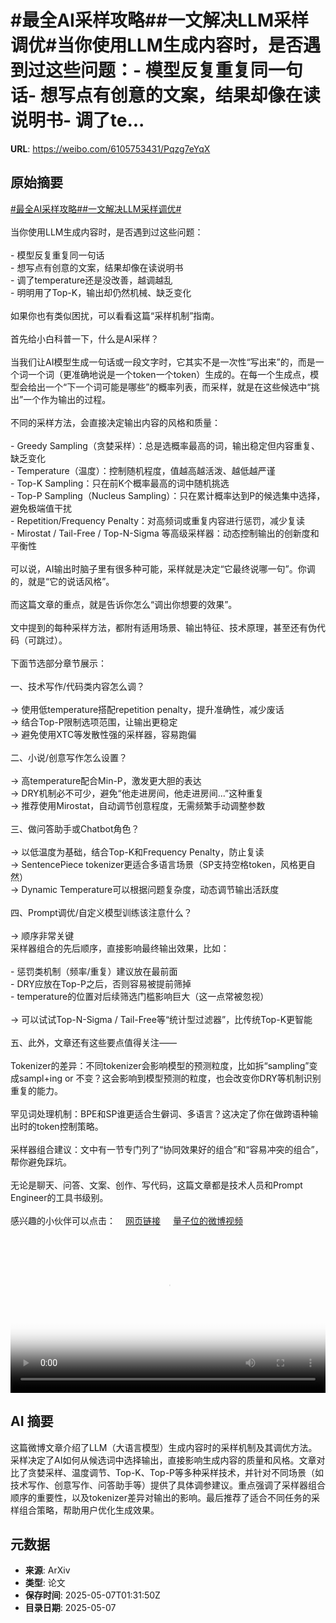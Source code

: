 # #最全AI采样攻略##一文解决LLM采样调优#当你使用LLM生成内容时，是否遇到过这些问题：- 模型反复重复同一句话- 想写点有创意的文案，结果却像在读说明书- 调了te...

**URL**: https://weibo.com/6105753431/Pqzg7eYqX

## 原始摘要

<a href="https://m.weibo.cn/search?containerid=231522type%3D1%26t%3D10%26q%3D%23%E6%9C%80%E5%85%A8AI%E9%87%87%E6%A0%B7%E6%94%BB%E7%95%A5%23&amp;extparam=%23%E6%9C%80%E5%85%A8AI%E9%87%87%E6%A0%B7%E6%94%BB%E7%95%A5%23" data-hide=""><span class="surl-text">#最全AI采样攻略#</span></a><a href="https://m.weibo.cn/search?containerid=231522type%3D1%26t%3D10%26q%3D%23%E4%B8%80%E6%96%87%E8%A7%A3%E5%86%B3LLM%E9%87%87%E6%A0%B7%E8%B0%83%E4%BC%98%23&amp;extparam=%23%E4%B8%80%E6%96%87%E8%A7%A3%E5%86%B3LLM%E9%87%87%E6%A0%B7%E8%B0%83%E4%BC%98%23" data-hide=""><span class="surl-text">#一文解决LLM采样调优#</span></a><br><br>当你使用LLM生成内容时，是否遇到过这些问题：<br><br>- 模型反复重复同一句话<br>- 想写点有创意的文案，结果却像在读说明书<br>- 调了temperature还是没改善，越调越乱<br>- 明明用了Top-K，输出却仍然机械、缺乏变化<br><br>如果你也有类似困扰，可以看看这篇“采样机制”指南。<br><br>首先给小白科普一下，什么是AI采样？<br><br>当我们让AI模型生成一句话或一段文字时，它其实不是一次性“写出来”的，而是一个词一个词（更准确地说是一个token一个token）生成的。在每一个生成点，模型会给出一个“下一个词可能是哪些”的概率列表，而采样，就是在这些候选中“挑出”一个作为输出的过程。<br><br>不同的采样方法，会直接决定输出内容的风格和质量：<br><br>- Greedy Sampling（贪婪采样）：总是选概率最高的词，输出稳定但内容重复、缺乏变化<br>- Temperature（温度）：控制随机程度，值越高越活泼、越低越严谨<br>- Top-K Sampling：只在前K个概率最高的词中随机挑选<br>- Top-P Sampling（Nucleus Sampling）：只在累计概率达到P的候选集中选择，避免极端值干扰<br>- Repetition/Frequency Penalty：对高频词或重复内容进行惩罚，减少复读<br>- Mirostat / Tail-Free / Top-N-Sigma 等高级采样器：动态控制输出的创新度和平衡性<br><br>可以说，AI输出时脑子里有很多种可能，采样就是决定“它最终说哪一句”。你调的，就是“它的说话风格”。<br><br>而这篇文章的重点，就是告诉你怎么“调出你想要的效果”。<br><br>文中提到的每种采样方法，都附有适用场景、输出特征、技术原理，甚至还有伪代码（可跳过）。<br><br>下面节选部分章节展示：<br><br>一、技术写作/代码类内容怎么调？  <br><br>→ 使用低temperature搭配repetition penalty，提升准确性，减少废话  <br>→ 结合Top-P限制选项范围，让输出更稳定  <br>→ 避免使用XTC等发散性强的采样器，容易跑偏<br><br>二、小说/创意写作怎么设置？  <br><br>→ 高temperature配合Min-P，激发更大胆的表达  <br>→ DRY机制必不可少，避免“他走进房间，他走进房间...”这种重复  <br>→ 推荐使用Mirostat，自动调节创意程度，无需频繁手动调整参数<br><br>三、做问答助手或Chatbot角色？  <br><br>→ 以低温度为基础，结合Top-K和Frequency Penalty，防止复读  <br>→ SentencePiece tokenizer更适合多语言场景（SP支持空格token，风格更自然）  <br>→ Dynamic Temperature可以根据问题复杂度，动态调节输出活跃度<br><br>四、Prompt调优/自定义模型训练该注意什么？  <br><br>→ 顺序非常关键<br>采样器组合的先后顺序，直接影响最终输出效果，比如：<br><br>- 惩罚类机制（频率/重复）建议放在最前面<br>- DRY应放在Top-P之后，否则容易被提前筛掉<br>- temperature的位置对后续筛选门槛影响巨大（这一点常被忽视）<br><br>→ 可以试试Top-N-Sigma / Tail-Free等“统计型过滤器”，比传统Top-K更智能<br><br>五、此外，文章还有这些要点值得关注——<br><br>Tokenizer的差异：不同tokenizer会影响模型的预测粒度，比如拆“sampling”变成sampl+ing or 不变？这会影响到模型预测的粒度，也会改变你DRY等机制识别重复的能力。<br><br>罕见词处理机制：BPE和SP谁更适合生僻词、多语言？这决定了你在做跨语种输出时的token控制策略。<br><br>采样器组合建议：文中有一节专门列了“协同效果好的组合”和“容易冲突的组合”，帮你避免踩坑。<br><br>无论是聊天、问答、文案、创作、写代码，这篇文章都是技术人员和Prompt Engineer的工具书级别。<br><br>感兴趣的小伙伴可以点击：<a href="https://weibo.cn/sinaurl?u=https%3A%2F%2Frentry.co%2Fsamplers" data-hide=""><span class="url-icon"><img style="width: 1rem;height: 1rem" src="https://h5.sinaimg.cn/upload/2015/09/25/3/timeline_card_small_web_default.png" referrerpolicy="no-referrer"></span><span class="surl-text">网页链接</span></a> <a href="https://video.weibo.com/show?fid=1034:5163320139776025" data-hide=""><span class="url-icon"><img style="width: 1rem;height: 1rem" src="https://h5.sinaimg.cn/upload/2015/09/25/3/timeline_card_small_video_default.png" referrerpolicy="no-referrer"></span><span class="surl-text">量子位的微博视频</span></a><br clear="both"><div style="clear: both"></div><video controls="controls" poster="https://tvax2.sinaimg.cn/orj480/006Fd7o3ly1i15sao135zj31690u0myc.jpg" style="width: 100%"><source src="https://f.video.weibocdn.com/o0/jNflyxculx08o20BRpZe010412006rx20E010.mp4?label=mp4_720p&amp;template=1012x720.25.0&amp;ori=0&amp;ps=1CwnkDw1GXwCQx&amp;Expires=1746585007&amp;ssig=0xo5uFzV39&amp;KID=unistore,video"><source src="https://f.video.weibocdn.com/o0/ls2RxJPxlx08o20BMqgo0104120038vH0E010.mp4?label=mp4_hd&amp;template=676x480.25.0&amp;ori=0&amp;ps=1CwnkDw1GXwCQx&amp;Expires=1746585007&amp;ssig=e0e2VLKbU2&amp;KID=unistore,video"><source src="https://f.video.weibocdn.com/o0/QdfA1lFilx08o20BF85G010412001PYF0E010.mp4?label=mp4_ld&amp;template=504x360.25.0&amp;ori=0&amp;ps=1CwnkDw1GXwCQx&amp;Expires=1746585007&amp;ssig=hLAtb0YmT7&amp;KID=unistore,video"><p>视频无法显示，请前往<a href="https://video.weibo.com/show?fid=1034%3A5163320139776025" target="_blank" rel="noopener noreferrer">微博视频</a>观看。</p></video>

## AI 摘要

这篇微博文章介绍了LLM（大语言模型）生成内容时的采样机制及其调优方法。采样决定了AI如何从候选词中选择输出，直接影响生成内容的质量和风格。文章对比了贪婪采样、温度调节、Top-K、Top-P等多种采样技术，并针对不同场景（如技术写作、创意写作、问答助手等）提供了具体调参建议。重点强调了采样器组合顺序的重要性，以及tokenizer差异对输出的影响。最后推荐了适合不同任务的采样组合策略，帮助用户优化生成效果。

## 元数据

- **来源**: ArXiv
- **类型**: 论文
- **保存时间**: 2025-05-07T01:31:50Z
- **目录日期**: 2025-05-07
